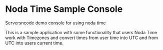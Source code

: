 # Noda Time Sample Console
Serversncode demo console for using noda time

This is a sample application with some functionality that users Noda Time work with Timezones and convert times from user time into UTC and from UTC into users current time.
